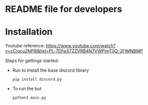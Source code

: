 # README file for developers

# Installation
Youtube reference: https://www.youtube.com/watch?v=cCiqcu2NP8I&list=PL-7Dfw57ZZVRB4N7VWPjmT0Q-2FIMNBMP

Steps for gettings started:

* Run to install the base discord library

    `pip install discord.py`
* To run the bot

    `python3 main.py`

